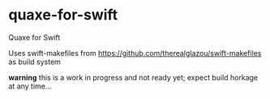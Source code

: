 # quaxe-for-swift
Quaxe for Swift

Uses swift-makefiles from https://github.com/therealglazou/swift-makefiles as build system

**warning** this is a work in progress and not ready yet; expect build horkage at any time...
